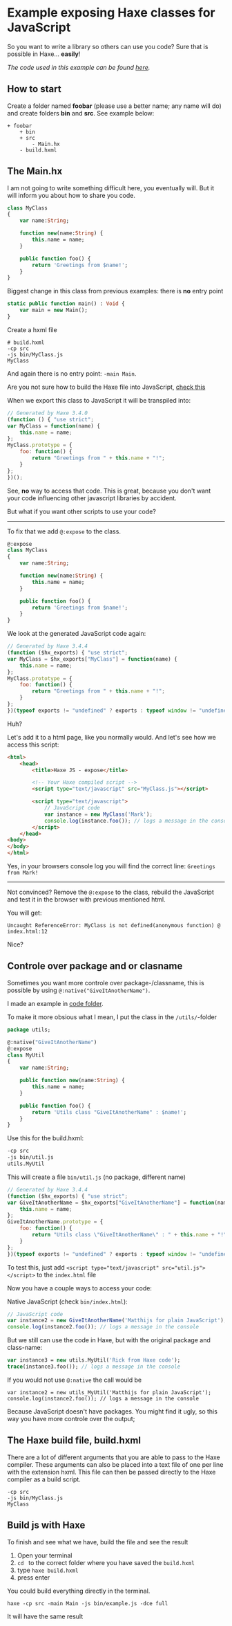 # Example exposing Haxe classes for JavaScript

So you want to write a library so others can use you code? Sure that is possible in Haxe... **easily**!


_The code used in this example can be found [here](https://github.com/MatthijsKamstra/haxejs/tree/master/09expose/code)._


## How to start

Create a folder named **foobar** (please use a better name; any name will do) and create folders **bin** and **src**.
See example below:

```
+ foobar
	+ bin
	+ src
		- Main.hx
	- build.hxml
```



## The Main.hx

I am not going to write something difficult here, you eventually will. But it will inform you about how to share you code.

```haxe
class MyClass
{
	var name:String;

	function new(name:String) {
		this.name = name;
	}

	public function foo() {
		return 'Greetings from $name!';
	}
}
```

Biggest change in this class from previous examples: there is __no__ entry point

```haxe
static public function main() : Void {
	var main = new Main();
}
```



Create a hxml file

```
# build.hxml
-cp src
-js bin/MyClass.js
MyClass
```

And again there is no entry point: `-main Main`.


Are you not sure how to build the Haxe file into JavaScript, [check this](#build)


When we export this class to JavaScript it will be transpiled into:


```js
// Generated by Haxe 3.4.0
(function () { "use strict";
var MyClass = function(name) {
	this.name = name;
};
MyClass.prototype = {
	foo: function() {
		return "Greetings from " + this.name + "!";
	}
};
})();
```

See, **no** way to access that code.
This is great, because you don't want your code influencing other javascript libraries by accident.

But what if you want other scripts to use your code?

---

To fix that we add `@:expose` to the class.


```haxe
@:expose
class MyClass
{
	var name:String;

	function new(name:String) {
		this.name = name;
	}

	public function foo() {
		return 'Greetings from $name!';
	}
}
```

We look at the generated JavaScript code again:

```js
// Generated by Haxe 3.4.4
(function ($hx_exports) { "use strict";
var MyClass = $hx_exports["MyClass"] = function(name) {
	this.name = name;
};
MyClass.prototype = {
	foo: function() {
		return "Greetings from " + this.name + "!";
	}
};
})(typeof exports != "undefined" ? exports : typeof window != "undefined" ? window : typeof self != "undefined" ? self : this);
```

Huh?

Let's add it to a html page, like you normally would.
And let's see how we access this script:

```html
<html>
	<head>
		<title>Haxe JS - expose</title>

		<!-- Your Haxe compiled script -->
		<script type="text/javascript" src="MyClass.js"></script>

		<script type="text/javascript">
			// JavaScript code
			var instance = new MyClass('Mark');
			console.log(instance.foo()); // logs a message in the console
		</script>
	</head>
<body>
</body>
</html>
```

Yes, in your browsers console log you will find the correct line: `Greetings from Mark!`

----

Not convinced?
Remove the `@:expose` to the class, rebuild the JavaScript and test it in the browser with previous mentioned html.

You will get:

```
Uncaught ReferenceError: MyClass is not defined(anonymous function) @ index.html:12
```

Nice?


## Controle over package and or clasname

Sometimes you want more controle over package-/classname, this is possible by using `@:native("GiveItAnotherName")`.

I made an example in [code folder](https://github.com/MatthijsKamstra/haxejs/tree/master/09expose/code/src/utils).

To make it more obsious what I mean, I put the class in the `/utils/`-folder

```haxe
package utils;

@:native("GiveItAnotherName")
@:expose
class MyUtil
{
	var name:String;

	public function new(name:String) {
		this.name = name;
	}

	public function foo() {
		return 'Utils class "GiveItAnotherName" : $name!';
	}
}
```


Use this for the build.hxml:

```bash
-cp src
-js bin/util.js
utils.MyUtil
```

This will create a file `bin/util.js` (no package, different name)

```js
// Generated by Haxe 3.4.4
(function ($hx_exports) { "use strict";
var GiveItAnotherName = $hx_exports["GiveItAnotherName"] = function(name) {
	this.name = name;
};
GiveItAnotherName.prototype = {
	foo: function() {
		return "Utils class \"GiveItAnotherName\" : " + this.name + "!";
	}
};
})(typeof exports != "undefined" ? exports : typeof window != "undefined" ? window : typeof self != "undefined" ? self : this);
```

To test this, just add `<script type="text/javascript" src="util.js"></script>` to the `index.html` file

Now you have a couple ways to access your code:

Native JavaScript (check `bin/index.html`):

```js
// JavaScript code
var instance2 = new GiveItAnotherName('Matthijs for plain JavaScript');
console.log(instance2.foo()); // logs a message in the console
```

But we still can use the code in Haxe, but with the original package and class-name:

```haxe
var instance3 = new utils.MyUtil('Rick from Haxe code');
trace(instance3.foo()); // logs a message in the console
```

If you would not use `@:native` the call would be

```
var instance2 = new utils_MyUtil('Matthijs for plain JavaScript');
console.log(instance2.foo()); // logs a message in the console
```

Because JavaScript doesn't have packages. You might find it ugly, so this way you have more controle over the output;


<a name="hxml"></a>
## The Haxe build file, build.hxml

There are a lot of different arguments that you are able to pass to the Haxe compiler.
These arguments can also be placed into a text file of one per line with the extension hxml. This file can then be passed directly to the Haxe compiler as a build script.


```
-cp src
-js bin/MyClass.js
MyClass
```


<a name="build"></a>
## Build js with Haxe

To finish and see what we have, build the file and see the result

1. Open your terminal
2. `cd ` to the correct folder where you have saved the `build.hxml`
3. type `haxe build.hxml`
4. press enter


You could build everything directly in the terminal.

```
haxe -cp src -main Main -js bin/example.js -dce full
```

It will have the same result




